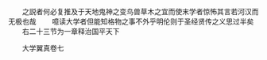 <!-- { "loadSidebar": true } -->
　　之説者何必复推及于天地鬼神之变鸟兽草木之宜而使末学者惊怖其言若河汉而无极也哉
　　噫读大学者但能知格物之事不外乎明伦则于圣经贤传之义思过半矣
　　右二十三节为一章释治国平天下

　　大学翼真卷七
